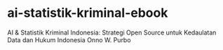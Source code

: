 # ai-statistik-kriminal-ebook
AI &amp; Statistik Kriminal Indonesia: Strategi Open Source untuk Kedaulatan Data dan Hukum  Indonesia  Onno W. Purbo
